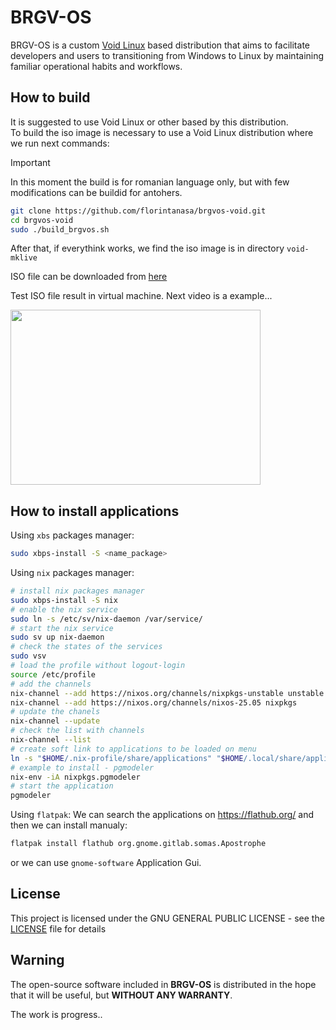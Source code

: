 # BRGV-OS

BRGV-OS is a custom [Void Linux](https://voidlinux.org/) based distribution that aims to facilitate developers and users to transitioning from Windows to Linux by maintaining familiar operational habits and workflows.

## How to build

It is suggested to use Void Linux or other based by this distribution.  
To build the iso image is necessary to use a Void Linux distribution where we run next commands:  

> [!IMPORTANT]  
> In this moment the build is for romanian language only, but with few modifications can be buildid for antohers.

```bash
git clone https://github.com/florintanasa/brgvos-void.git
cd brgvos-void
sudo ./build_brgvos.sh
```  

After that, if everythink works, we find the iso image is in directory `void-mklive`

ISO file can be downloaded from [here](https://sourceforge.net/projects/brgv-os/files/brgv-os-2025/) 

Test ISO file result in virtual machine.
Next video is a example...  

[<img src="https://img.youtube.com/vi/QVdH_dGIyOQ/maxresdefault.jpg" width="400" height="280"
/>](https://www.youtube.com/embed/QVdH_dGIyOQ)

## How to install applications

Using `xbs` packages manager:

```bash
sudo xbps-install -S <name_package>
```

Using `nix` packages manager:
```bash
# install nix packages manager
sudo xbps-install -S nix
# enable the nix service
sudo ln -s /etc/sv/nix-daemon /var/service/
# start the nix service
sudo sv up nix-daemon
# check the states of the services
sudo vsv
# load the profile without logout-login
source /etc/profile
# add the channels
nix-channel --add https://nixos.org/channels/nixpkgs-unstable unstable
nix-channel --add https://nixos.org/channels/nixos-25.05 nixpkgs
# update the chanels
nix-channel --update
# check the list with channels 
nix-channel --list
# create soft link to applications to be loaded on menu
ln -s "$HOME/.nix-profile/share/applications" "$HOME/.local/share/applications/nix-env"
# example to install - pgmodeler
nix-env -iA nixpkgs.pgmodeler
# start the application
pgmodeler
```

Using `flatpak`:
We can search the applications on https://flathub.org/ and then we can install manualy:

```bash
flatpak install flathub org.gnome.gitlab.somas.Apostrophe
```

or we can use `gnome-software` Application Gui.

## License

This project is licensed under the GNU GENERAL PUBLIC LICENSE - see the [LICENSE](LICENSE) file for details

## Warning 

The open-source software included in **BRGV-OS** is distributed in the hope that it will be useful, but **WITHOUT ANY WARRANTY**.

The work is progress..

<!-- https://github.com/scopatz/nanorc -->
